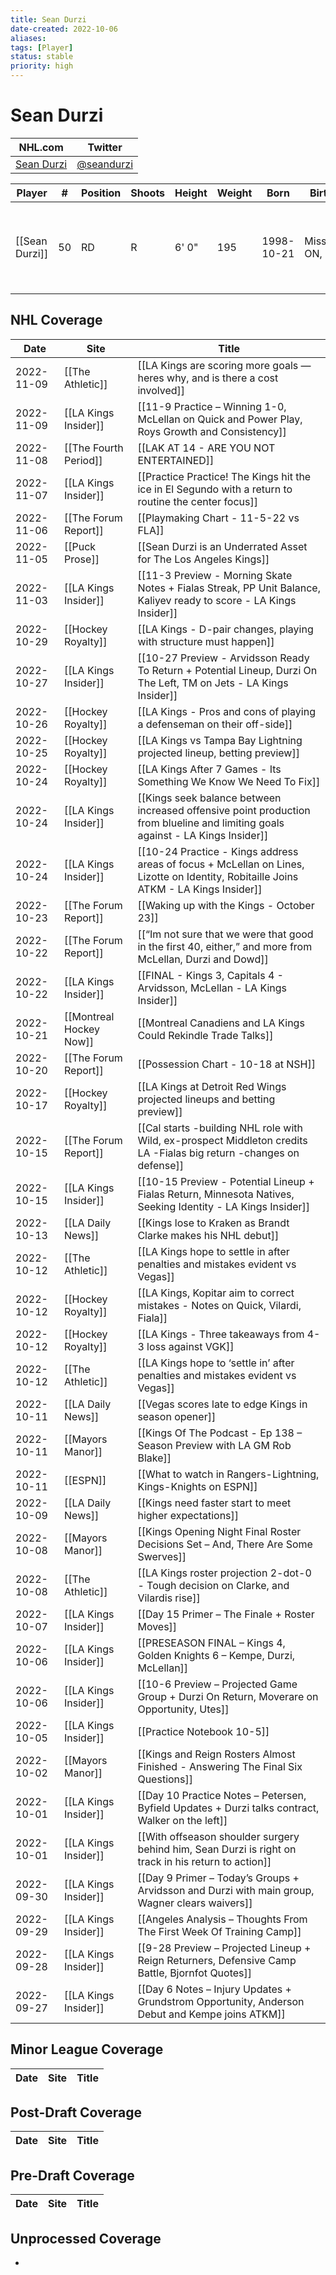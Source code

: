```yaml
---
title: Sean Durzi
date-created: 2022-10-06
aliases: 
tags: [Player]
status: stable
priority: high
---
```


# Sean Durzi

NHL.com | Twitter
-|-
[Sean Durzi](https://www.nhl.com/player/sean-durzi-8480434) | [@seandurzi](https://twitter.com/seandurzi)

Player | \# | Position | Shoots | Height | Weight | Born | Birthplace | Draft 
---|---|---|---|---|---|---|---|---
[[Sean Durzi]] | 50 | RD | R | 6' 0" | 195 | 1998-10-21 | Mississauga, ON, CAN | 2018 TOR, 2nd rd, 21st pk (52nd overall)



## NHL  Coverage
| Date       | Site                    | Title                                                                                                                                |
| ---------- | ----------------------- | ------------------------------------------------------------------------------------------------------------------------------------ |
| 2022-11-09 | [[The Athletic]]        | [[LA Kings are scoring more goals — heres why, and is there a cost involved]]                               |
| 2022-11-09 | [[LA Kings Insider]]    | [[11-9 Practice – Winning 1-0, McLellan on Quick and Power Play, Roys Growth and Consistency]]                                       |
| 2022-11-08 | [[The Fourth Period]]   | [[LAK AT 14 - ARE YOU NOT ENTERTAINED]]                                                                                              |
| 2022-11-07 | [[LA Kings Insider]]    | [[Practice Practice! The Kings hit the ice in El Segundo with a return to routine the center focus]]                                 |
| 2022-11-06 | [[The Forum Report]]    | [[Playmaking Chart - 11-5-22 vs FLA]]                                                                                                |
| 2022-11-05 | [[Puck Prose]]          | [[Sean Durzi is an Underrated Asset for The Los Angeles Kings]]                                                                      |
| 2022-11-03 | [[LA Kings Insider]]    | [[11-3 Preview - Morning Skate Notes + Fialas Streak, PP Unit Balance, Kaliyev ready to score - LA Kings Insider]]                   |
| 2022-10-29 | [[Hockey Royalty]]      | [[LA Kings - D-pair changes, playing with structure must happen]]                                                                    |
| 2022-10-27 | [[LA Kings Insider]]    | [[10-27 Preview - Arvidsson Ready To Return + Potential Lineup, Durzi On The Left, TM on Jets - LA Kings Insider]]                   |
| 2022-10-26 | [[Hockey Royalty]]      | [[LA Kings - Pros and cons of playing a defenseman on their off-side]]                                                               |
| 2022-10-25 | [[Hockey Royalty]]      | [[LA Kings vs Tampa Bay Lightning projected lineup, betting preview]]                                                                |
| 2022-10-24 | [[Hockey Royalty]]      | [[LA Kings After 7 Games - Its Something We Know We Need To Fix]]                                                                    |
| 2022-10-24 | [[LA Kings Insider]]    | [[Kings seek balance between increased offensive point production from blueline and limiting goals against - LA Kings Insider]]      |
| 2022-10-24 | [[LA Kings Insider]]    | [[10-24 Practice - Kings address areas of focus + McLellan on Lines, Lizotte on Identity, Robitaille Joins ATKM - LA Kings Insider]] |
| 2022-10-23 | [[The Forum Report]]    | [[Waking up with the Kings - October 23]]                                                                                            |
| 2022-10-22 | [[The Forum Report]]    | [[“Im not sure that we were that good in the first 40, either,” and more from McLellan, Durzi and Dowd]]                             |
| 2022-10-22 | [[LA Kings Insider]]    | [[FINAL - Kings 3, Capitals 4 - Arvidsson, McLellan - LA Kings Insider]]                                                             |
| 2022-10-21 | [[Montreal Hockey Now]] | [[Montreal Canadiens and LA Kings Could Rekindle Trade Talks]]                                                                       |
| 2022-10-20 | [[The Forum Report]]    | [[Possession Chart - 10-18 at NSH]]                                                                                                  |
| 2022-10-17 | [[Hockey Royalty]]      | [[LA Kings at Detroit Red Wings projected lineups and betting preview]]                                                              |
| 2022-10-15 | [[The Forum Report]]    | [[Cal starts -building NHL role with Wild, ex-prospect Middleton credits LA -Fialas big return -changes on defense]]                 |
| 2022-10-15 | [[LA Kings Insider]]    | [[10-15 Preview - Potential Lineup + Fialas Return, Minnesota Natives, Seeking Identity - LA Kings Insider]]                         |
| 2022-10-13 | [[LA Daily News]]       | [[Kings lose to Kraken as Brandt Clarke makes his NHL debut]]                                                                        |
| 2022-10-12 | [[The Athletic]]        | [[LA Kings hope to settle in after penalties and mistakes evident vs Vegas]]                                                         |
| 2022-10-12 | [[Hockey Royalty]]      | [[LA Kings, Kopitar aim to correct mistakes - Notes on Quick, Vilardi, Fiala]]                                                       |
| 2022-10-12 | [[Hockey Royalty]]      | [[LA Kings - Three takeaways from 4-3 loss against VGK]]                                                                             |
| 2022-10-12 | [[The Athletic]]        | [[LA Kings hope to ‘settle in’ after penalties and mistakes evident vs Vegas]]                                                       |
| 2022-10-11 | [[LA Daily News]]       | [[Vegas scores late to edge Kings in season opener]]                                                                                 |
| 2022-10-11 | [[Mayors Manor]]        | [[Kings Of The Podcast - Ep 138 – Season Preview with LA GM Rob Blake]]                                                              |
| 2022-10-11 | [[ESPN]]                | [[What to watch in Rangers-Lightning, Kings-Knights on ESPN]]                                                                        |
| 2022-10-09 | [[LA Daily News]]       | [[Kings need faster start to meet higher expectations]]                                                                              |
| 2022-10-08 | [[Mayors Manor]]        | [[Kings Opening Night Final Roster Decisions Set – And, There Are Some Swerves]]                                                     |
| 2022-10-08 | [[The Athletic]]        | [[LA Kings roster projection 2-dot-0 - Tough decision on Clarke, and Vilardis rise]]                                                 |
| 2022-10-07 | [[LA Kings Insider]]    | [[Day 15 Primer – The Finale + Roster Moves]]                                                                                        |
| 2022-10-06 | [[LA Kings Insider]]    | [[PRESEASON FINAL – Kings 4, Golden Knights 6 – Kempe, Durzi, McLellan]]                                                             |
| 2022-10-06 | [[LA Kings Insider]]    | [[10-6 Preview – Projected Game Group + Durzi On Return, Moverare on Opportunity, Utes]]                                             |
| 2022-10-05 | [[LA Kings Insider]]    | [[Practice Notebook 10-5]]                                                                                                           |
| 2022-10-02 | [[Mayors Manor]]        | [[Kings and Reign Rosters Almost Finished - Answering The Final Six Questions]]                                                      |
| 2022-10-01 | [[LA Kings Insider]]    | [[Day 10 Practice Notes – Petersen, Byfield Updates + Durzi talks contract, Walker on the left]]                                     |
| 2022-10-01 | [[LA Kings Insider]]    | [[With offseason shoulder surgery behind him, Sean Durzi is right on track in his return to action]]                                 |
| 2022-09-30 | [[LA Kings Insider]]    | [[Day 9 Primer – Today’s Groups + Arvidsson and Durzi with main group, Wagner clears waivers]]                                       |
| 2022-09-29 | [[LA Kings Insider]]    | [[Angeles Analysis – Thoughts From The First Week Of Training Camp]]                                                                 |
| 2022-09-28 | [[LA Kings Insider]]    | [[9-28 Preview – Projected Lineup + Reign Returners, Defensive Camp Battle, Bjornfot Quotes]]                                        |
| 2022-09-27 | [[LA Kings Insider]] | [[Day 6 Notes – Injury Updates + Grundstrom Opportunity, Anderson Debut and Kempe joins ATKM]]                       |




## Minor League Coverage
Date | Site |  Title
---|---|---



## Post-Draft Coverage
Date | Site |  Title
---|---|---



## Pre-Draft Coverage
Date | Site |  Title
---|---|---


## Unprocessed Coverage
- 